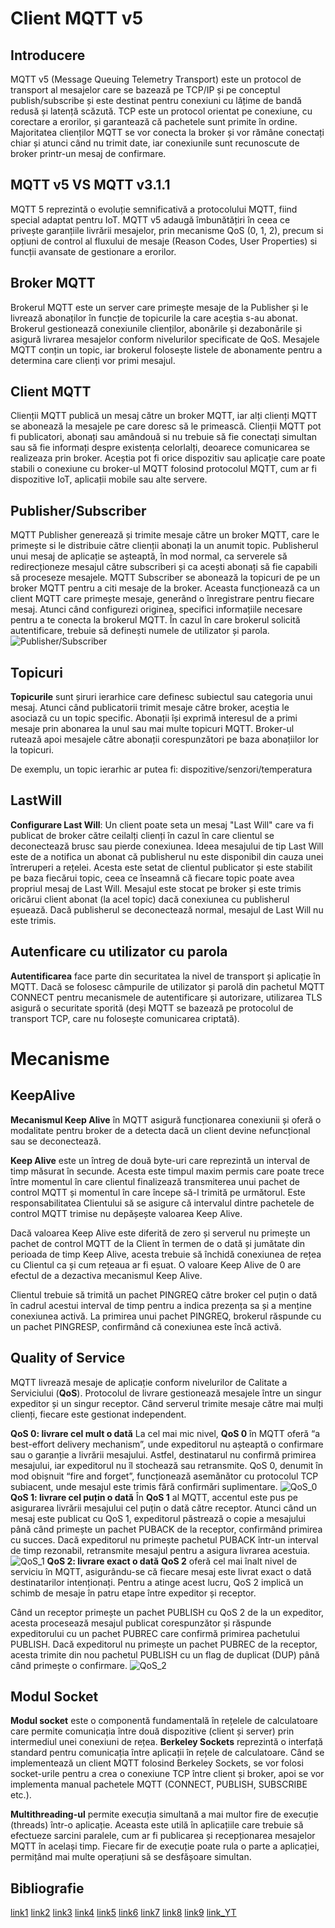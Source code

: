 # Client MQTT v5
## Introducere
MQTT v5 (Message Queuing Telemetry Transport) este un protocol de transport al mesajelor care se bazează pe TCP/IP și pe conceptul publish/subscribe și este destinat pentru conexiuni cu lățime de bandă redusă și latență scăzută. TCP este un protocol orientat pe conexiune, cu corectare a erorilor, și garantează că pachetele sunt primite în ordine. Majoritatea clienților MQTT se vor conecta la broker și vor rămâne conectați chiar și atunci când nu trimit date, iar conexiunile sunt recunoscute de broker printr-un mesaj de confirmare.
## MQTT v5 VS MQTT v3.1.1
MQTT 5 reprezintă o evoluție semnificativă a protocolului MQTT, fiind special adaptat pentru IoT. MQTT v5 adaugă îmbunătățiri în ceea ce privește garanțiile livrării mesajelor, prin mecanisme QoS (0, 1, 2), precum si opțiuni de control al fluxului de mesaje (Reason Codes, User Properties) si funcții avansate de gestionare a erorilor.
## Broker MQTT
Brokerul MQTT este un server care primește mesaje de la Publisher și le livrează abonaților în funcție de topicurile la care aceștia s-au abonat. Brokerul gestionează conexiunile clienților, abonările și dezabonările și asigură livrarea mesajelor conform nivelurilor specificate de QoS. Mesajele MQTT conțin un topic, iar brokerul folosește listele de abonamente pentru a determina care clienți vor primi mesajul. 
## Client MQTT
Clienții MQTT publică un mesaj către un broker MQTT, iar alți clienți MQTT se abonează la mesajele pe care doresc să le primească. Clienții MQTT pot fi publicatori, abonați sau amândouă si  nu trebuie să fie conectați simultan sau să fie informați despre existența celorlalți, deoarece comunicarea se realizeaza prin broker. Aceștia pot fi orice dispozitiv sau aplicație care poate stabili o conexiune cu broker-ul MQTT folosind protocolul MQTT, cum ar fi dispozitive IoT, aplicații mobile sau alte servere.
## Publisher/Subscriber
MQTT Publisher generează și trimite mesaje către un broker MQTT, care le primește si le distribuie către clienții abonați la un anumit topic.  Publisherul unui mesaj de aplicație se așteaptă, în mod normal, ca serverele să redirecționeze mesajul către subscriberi și ca acești abonați să fie capabili să proceseze mesajele.
MQTT Subscriber se abonează la topicuri de pe un broker MQTT pentru a citi mesaje de la broker. Aceasta funcționează ca un client MQTT care primește mesaje, generând o înregistrare pentru fiecare mesaj. Atunci când configurezi originea, specifici informațiile necesare pentru a te conecta la brokerul MQTT.  În cazul în care brokerul solicită autentificare, trebuie să definești numele de utilizator și parola.
![Publisher/Subscriber](https://imgur.com/ymEqRhx.png)
## Topicuri
**Topicurile** sunt șiruri ierarhice care definesc subiectul sau categoria unui mesaj. Atunci când publicatorii trimit mesaje către broker, aceștia le asociază cu un topic specific. Abonații își exprimă interesul de a primi mesaje prin abonarea la unul sau mai multe topicuri MQTT. Broker-ul rutează apoi mesajele către abonații corespunzători pe baza abonațiilor lor la topicuri.

De exemplu, un topic ierarhic ar putea fi: dispozitive/senzori/temperatura

## LastWill
**Configurare Last Will**: Un client poate seta un mesaj "Last Will" care va fi publicat de broker către ceilalți clienți în cazul în care clientul se deconectează brusc sau pierde conexiunea. Ideea mesajului de tip Last Will este de a notifica un abonat că publisherul nu este disponibil din cauza unei întreruperi a rețelei. Acesta este setat de clientul publicator și este stabilit pe baza fiecărui topic, ceea ce înseamnă că fiecare topic poate avea propriul mesaj de Last Will. Mesajul este stocat pe broker și este trimis oricărui client abonat (la acel topic) dacă conexiunea cu publisherul eșuează. Dacă publisherul se deconectează normal, mesajul de Last Will nu este trimis.

## Autenficare cu utilizator cu parola

**Autentificarea** face parte din securitatea la nivel de transport și aplicație în MQTT. Dacă se folosesc câmpurile de utilizator și parolă din pachetul MQTT CONNECT pentru mecanismele de autentificare și autorizare, utilizarea TLS asigură o securitate sporită (deși MQTT se bazează pe protocolul de transport TCP, care nu folosește comunicarea criptată).

# Mecanisme 
## KeepAlive
**Mecanismul Keep Alive** în MQTT asigură funcționarea conexiunii și oferă o modalitate pentru broker de a detecta dacă un client devine nefuncțional sau se deconectează. 

**Keep Alive** este un întreg de două byte-uri care reprezintă un interval de timp măsurat în secunde. Acesta este timpul maxim permis care poate trece între momentul în care clientul finalizează transmiterea unui pachet de control MQTT și momentul în care începe să-l trimită pe următorul. Este responsabilitatea Clientului să se asigure că intervalul dintre pachetele de control MQTT trimise nu depășește valoarea Keep Alive. 

Dacă valoarea Keep Alive este diferită de zero și serverul nu primește un pachet de control MQTT de la Client în termen de o dată și jumătate din perioada de timp Keep Alive, acesta trebuie să închidă conexiunea de rețea cu Clientul ca și cum rețeaua ar fi eșuat. O valoare Keep Alive de 0 are efectul de a dezactiva mecanismul Keep Alive. 

Clientul trebuie să trimită un pachet PINGREQ către broker cel puțin o dată în cadrul acestui interval de timp pentru a indica prezența sa și a menține conexiunea activă. La primirea unui pachet PINGREQ, brokerul răspunde cu un pachet PINGRESP, confirmând că conexiunea este încă activă.

## Quality of Service
MQTT livrează mesaje de aplicație conform nivelurilor de Calitate a Serviciului (**QoS**). Protocolul de livrare gestionează mesajele între un singur expeditor și un singur receptor. Când serverul trimite mesaje către mai mulți clienți, fiecare este gestionat independent.

**QoS 0: livrare cel mult o dată**
La cel mai mic nivel, **QoS 0** în MQTT oferă “a best-effort delivery mechanism”, unde expeditorul nu așteaptă o confirmare sau o garanție a livrării mesajului. Astfel, destinatarul nu confirmă primirea mesajului, iar expeditorul nu îl stochează sau retransmite. QoS 0, denumit în mod obișnuit “fire and forget”, funcționează asemănător cu protocolul TCP subiacent, unde mesajul este trimis fără confirmări suplimentare.
![QoS_0](https://imgur.com/HvwXm9Q.png)
**QoS 1: livrare cel puțin o dată**
În **QoS 1** al MQTT, accentul este pus pe asigurarea livrării mesajului cel puțin o dată către receptor. Atunci când un mesaj este publicat cu QoS 1, expeditorul păstrează o copie a mesajului până când primește un pachet PUBACK de la receptor, confirmând primirea cu succes. Dacă expeditorul nu primește pachetul PUBACK într-un interval de timp rezonabil, retransmite mesajul pentru a asigura livrarea acestuia.
![QoS_1](https://imgur.com/1jKu3Tz.png)
**QoS 2: livrare exact o dată**
**QoS 2** oferă cel mai înalt nivel de serviciu în MQTT, asigurându-se că fiecare mesaj este livrat exact o dată destinatarilor intenționați. Pentru a atinge acest lucru, QoS 2 implică un schimb de mesaje în patru etape între expeditor și receptor.

Când un receptor primește un pachet PUBLISH cu QoS 2 de la un expeditor, acesta procesează mesajul publicat corespunzător și răspunde expeditorului cu un pachet PUBREC care confirmă primirea pachetului PUBLISH. Dacă expeditorul nu primește un pachet PUBREC de la receptor, acesta trimite din nou pachetul PUBLISH cu un flag de duplicat (DUP) până când primește o confirmare.
![QoS_2](https://imgur.com/NXqrI9p.png)

## Modul Socket
**Modul socket** este o componentă fundamentală în rețelele de calculatoare care permite comunicația între două dispozitive (client și server) prin intermediul unei conexiuni de rețea. **Berkeley Sockets** reprezintă o interfață standard pentru comunicația între aplicații în rețele de calculatoare. Când se implementează un client MQTT folosind Berkeley Sockets, se vor folosi socket-urile pentru a crea o conexiune TCP între client și broker, apoi se vor implementa manual pachetele MQTT (CONNECT, PUBLISH, SUBSCRIBE etc.).


**Multithreading-ul** permite execuția simultană a mai multor fire de execuție (threads) într-o aplicație. Aceasta este utilă în aplicațiile care trebuie să efectueze sarcini paralele, cum ar fi publicarea și recepționarea mesajelor MQTT în același timp. Fiecare fir de execuție poate rula o parte a aplicației, permițând mai multe operațiuni să se desfășoare simultan.


## Bibliografie
[link1](https://docs.oasis-open.org/mqtt/mqtt/v5.0/mqtt-v5.0.html)
[link2](https://www.hivemq.com/mqtt/)
[link3](https://www.hivemq.com/mqtt/mqtt-5/)
[link4](https://www.emqx.com/en/blog/the-ultimate-guide-to-mqtt-broker-comparison)
[link5](https://docs.streamsets.com/platform-datacollector/latest/datacollector/UserGuide/Origins/MQTTSubscriber.html)
[link6](https://dev.to/ably/publish-subscribe-introduction-to-scalable-messaging-2jo3) 
[link7](http://www.steves-internet-guide.com/mqtt-works/)
[link8](https://www.hivemq.com/blog/mqtt-essentials-part-6-mqtt-quality-of-service-levels/) 
[link9](https://www.hivemq.com/blog/mqtt-security-fundamentals-tls-ssl/)
[link_YT](https://www.youtube.com/watch?v=RPf_rr1ZDvE&list=PLRkdoPznE1ENuiniLpfNs4vSBFu19eNWh)
